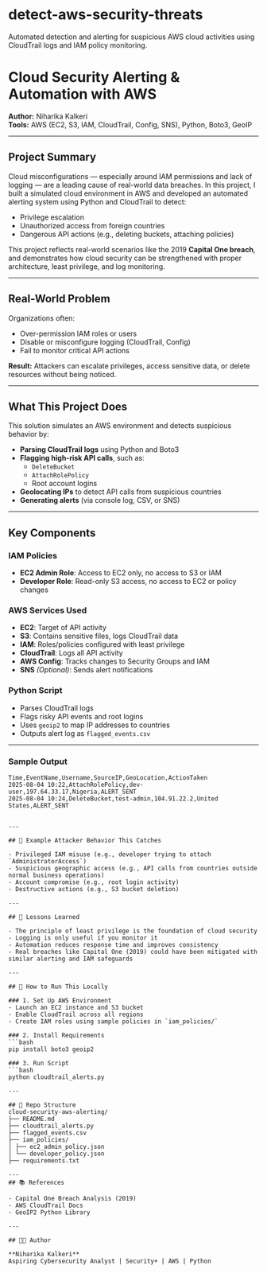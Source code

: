 # detect-aws-security-threats
Automated detection and alerting for suspicious AWS cloud activities using CloudTrail logs and IAM policy monitoring.

#  Cloud Security Alerting & Automation with AWS

**Author:** Niharika Kalkeri  
**Tools:** AWS (EC2, S3, IAM, CloudTrail, Config, SNS), Python, Boto3, GeoIP

---

##  Project Summary

Cloud misconfigurations — especially around IAM permissions and lack of logging — are a leading cause of real-world data breaches. In this project, I built a simulated cloud environment in AWS and developed an automated alerting system using Python and CloudTrail to detect:

- Privilege escalation
- Unauthorized access from foreign countries
- Dangerous API actions (e.g., deleting buckets, attaching policies)

This project reflects real-world scenarios like the 2019 **Capital One breach**, and demonstrates how cloud security can be strengthened with proper architecture, least privilege, and log monitoring.

---

##  Real-World Problem

Organizations often:
- Over-permission IAM roles or users
- Disable or misconfigure logging (CloudTrail, Config)
- Fail to monitor critical API actions

**Result:** Attackers can escalate privileges, access sensitive data, or delete resources without being noticed.

---

##  What This Project Does

This solution simulates an AWS environment and detects suspicious behavior by:
- **Parsing CloudTrail logs** using Python and Boto3
- **Flagging high-risk API calls**, such as:
  - `DeleteBucket`
  - `AttachRolePolicy`
  - Root account logins
- **Geolocating IPs** to detect API calls from suspicious countries
- **Generating alerts** (via console log, CSV, or SNS)


---

##  Key Components

###  IAM Policies
- **EC2 Admin Role**: Access to EC2 only, no access to S3 or IAM
- **Developer Role**: Read-only S3 access, no access to EC2 or policy changes

###  AWS Services Used
- **EC2**: Target of API activity
- **S3**: Contains sensitive files, logs CloudTrail data
- **IAM**: Roles/policies configured with least privilege
- **CloudTrail**: Logs all API activity
- **AWS Config**: Tracks changes to Security Groups and IAM
- **SNS** *(Optional)*: Sends alert notifications

###  Python Script
- Parses CloudTrail logs
- Flags risky API events and root logins
- Uses `geoip2` to map IP addresses to countries
- Outputs alert log as `flagged_events.csv`

---

###  Sample Output

```csv
Time,EventName,Username,SourceIP,GeoLocation,ActionTaken
2025-08-04 10:22,AttachRolePolicy,dev-user,197.64.33.17,Nigeria,ALERT_SENT
2025-08-04 10:24,DeleteBucket,test-admin,104.91.22.2,United States,ALERT_SENT


---

## 🔎 Example Attacker Behavior This Catches

- Privileged IAM misuse (e.g., developer trying to attach `AdministratorAccess`)
- Suspicious geographic access (e.g., API calls from countries outside normal business operations)
- Account compromise (e.g., root login activity)
- Destructive actions (e.g., S3 bucket deletion)

---

## 🧠 Lessons Learned

- The principle of least privilege is the foundation of cloud security  
- Logging is only useful if you monitor it  
- Automation reduces response time and improves consistency  
- Real breaches like Capital One (2019) could have been mitigated with similar alerting and IAM safeguards

---

## 🚀 How to Run This Locally

### 1. Set Up AWS Environment
- Launch an EC2 instance and S3 bucket  
- Enable CloudTrail across all regions  
- Create IAM roles using sample policies in `iam_policies/`

### 2. Install Requirements
```bash
pip install boto3 geoip2

### 3. Run Script
```bash
python cloudtrail_alerts.py

---

## 📂 Repo Structure
cloud-security-aws-alerting/
├── README.md
├── cloudtrail_alerts.py
├── flagged_events.csv
├── iam_policies/
│ ├── ec2_admin_policy.json
│ └── developer_policy.json
├── requirements.txt

---
## 📚 References

- Capital One Breach Analysis (2019)  
- AWS CloudTrail Docs  
- GeoIP2 Python Library  

---

## 🧑‍💻 Author

**Niharika Kalkeri**  
Aspiring Cybersecurity Analyst | Security+ | AWS | Python  
